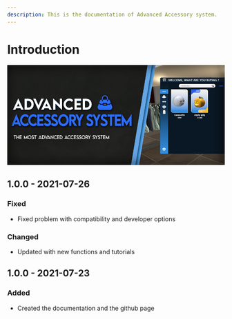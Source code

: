 ```yaml
---
description: This is the documentation of Advanced Accessory system.
---
```


# Introduction

![](.gitbook/assets/big-900_415.png)

## 1.0.0 - 2021-07-26

### Fixed

* Fixed problem with compatibility and developer options

### Changed

* Updated with new functions and tutorials

## 1.0.0 - 2021-07-23

### Added

* Created the documentation and the github page

